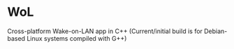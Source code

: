 # WoL

Cross-platform Wake-on-LAN app in C++ (Current/initial build is for Debian-based Linux systems compiled with G++)
